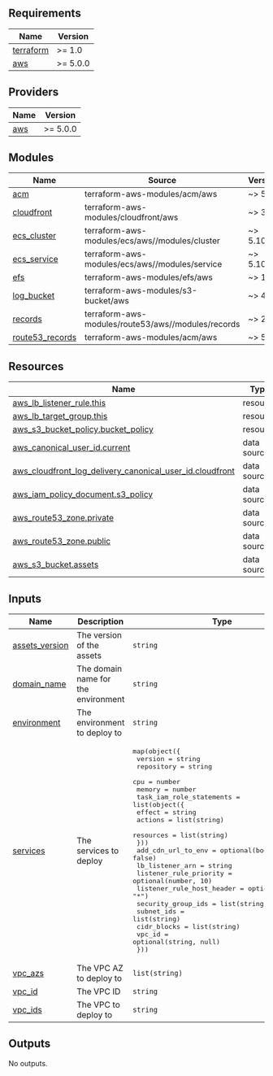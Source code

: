 <!-- BEGIN_TF_DOCS -->

## Requirements

| Name                                                                     | Version  |
| ------------------------------------------------------------------------ | -------- |
| <a name="requirement_terraform"></a> [terraform](#requirement_terraform) | >= 1.0   |
| <a name="requirement_aws"></a> [aws](#requirement_aws)                   | >= 5.0.0 |

## Providers

| Name                                             | Version  |
| ------------------------------------------------ | -------- |
| <a name="provider_aws"></a> [aws](#provider_aws) | >= 5.0.0 |

## Modules

| Name                                                                             | Source                                             | Version |
| -------------------------------------------------------------------------------- | -------------------------------------------------- | ------- |
| <a name="module_acm"></a> [acm](#module_acm)                                     | terraform-aws-modules/acm/aws                      | ~> 5.0  |
| <a name="module_cloudfront"></a> [cloudfront](#module_cloudfront)                | terraform-aws-modules/cloudfront/aws               | ~> 3.4  |
| <a name="module_ecs_cluster"></a> [ecs_cluster](#module_ecs_cluster)             | terraform-aws-modules/ecs/aws//modules/cluster     | ~> 5.10 |
| <a name="module_ecs_service"></a> [ecs_service](#module_ecs_service)             | terraform-aws-modules/ecs/aws//modules/service     | ~> 5.10 |
| <a name="module_efs"></a> [efs](#module_efs)                                     | terraform-aws-modules/efs/aws                      | ~> 1.6  |
| <a name="module_log_bucket"></a> [log_bucket](#module_log_bucket)                | terraform-aws-modules/s3-bucket/aws                | ~> 4.0  |
| <a name="module_records"></a> [records](#module_records)                         | terraform-aws-modules/route53/aws//modules/records | ~> 2.0  |
| <a name="module_route53_records"></a> [route53_records](#module_route53_records) | terraform-aws-modules/acm/aws                      | ~> 5.0  |

## Resources

| Name                                                                                                                                                                                 | Type        |
| ------------------------------------------------------------------------------------------------------------------------------------------------------------------------------------ | ----------- |
| [aws_lb_listener_rule.this](https://registry.terraform.io/providers/hashicorp/aws/latest/docs/resources/lb_listener_rule)                                                            | resource    |
| [aws_lb_target_group.this](https://registry.terraform.io/providers/hashicorp/aws/latest/docs/resources/lb_target_group)                                                              | resource    |
| [aws_s3_bucket_policy.bucket_policy](https://registry.terraform.io/providers/hashicorp/aws/latest/docs/resources/s3_bucket_policy)                                                   | resource    |
| [aws_canonical_user_id.current](https://registry.terraform.io/providers/hashicorp/aws/latest/docs/data-sources/canonical_user_id)                                                    | data source |
| [aws_cloudfront_log_delivery_canonical_user_id.cloudfront](https://registry.terraform.io/providers/hashicorp/aws/latest/docs/data-sources/cloudfront_log_delivery_canonical_user_id) | data source |
| [aws_iam_policy_document.s3_policy](https://registry.terraform.io/providers/hashicorp/aws/latest/docs/data-sources/iam_policy_document)                                              | data source |
| [aws_route53_zone.private](https://registry.terraform.io/providers/hashicorp/aws/latest/docs/data-sources/route53_zone)                                                              | data source |
| [aws_route53_zone.public](https://registry.terraform.io/providers/hashicorp/aws/latest/docs/data-sources/route53_zone)                                                               | data source |
| [aws_s3_bucket.assets](https://registry.terraform.io/providers/hashicorp/aws/latest/docs/data-sources/s3_bucket)                                                                     | data source |

## Inputs

| Name                                                                        | Description                         | Type                                                                                                                                                                                                                                                                                                                                                                                                                                                                                                                                                                           | Default | Required |
| --------------------------------------------------------------------------- | ----------------------------------- | ------------------------------------------------------------------------------------------------------------------------------------------------------------------------------------------------------------------------------------------------------------------------------------------------------------------------------------------------------------------------------------------------------------------------------------------------------------------------------------------------------------------------------------------------------------------------------ | ------- | :------: |
| <a name="input_assets_version"></a> [assets_version](#input_assets_version) | The version of the assets           | `string`                                                                                                                                                                                                                                                                                                                                                                                                                                                                                                                                                                       | n/a     |   yes    |
| <a name="input_domain_name"></a> [domain_name](#input_domain_name)          | The domain name for the environment | `string`                                                                                                                                                                                                                                                                                                                                                                                                                                                                                                                                                                       | n/a     |   yes    |
| <a name="input_environment"></a> [environment](#input_environment)          | The environment to deploy to        | `string`                                                                                                                                                                                                                                                                                                                                                                                                                                                                                                                                                                       | n/a     |   yes    |
| <a name="input_services"></a> [services](#input_services)                   | The services to deploy              | <pre>map(object({<br> version = string<br> repository = string<br> cpu = number<br> memory = number<br> task_iam_role_statements = list(object({<br> effect = string<br> actions = list(string)<br> resources = list(string)<br> }))<br> add_cdn_url_to_env = optional(bool, false)<br> lb_listener_arn = string<br> listener_rule_priority = optional(number, 10)<br> listener_rule_host_header = optional(string, "\*")<br> security_group_ids = list(string)<br> subnet_ids = list(string)<br> cidr_blocks = list(string)<br> vpc_id = optional(string, null)<br> }))</pre> | `{}`    |    no    |
| <a name="input_vpc_azs"></a> [vpc_azs](#input_vpc_azs)                      | The VPC AZ to deploy to             | `list(string)`                                                                                                                                                                                                                                                                                                                                                                                                                                                                                                                                                                 | n/a     |   yes    |
| <a name="input_vpc_id"></a> [vpc_id](#input_vpc_id)                         | The VPC ID                          | `string`                                                                                                                                                                                                                                                                                                                                                                                                                                                                                                                                                                       | n/a     |   yes    |
| <a name="input_vpc_ids"></a> [vpc_ids](#input_vpc_ids)                      | The VPC to deploy to                | `string`                                                                                                                                                                                                                                                                                                                                                                                                                                                                                                                                                                       | n/a     |   yes    |

## Outputs

No outputs.

<!-- END_TF_DOCS -->

